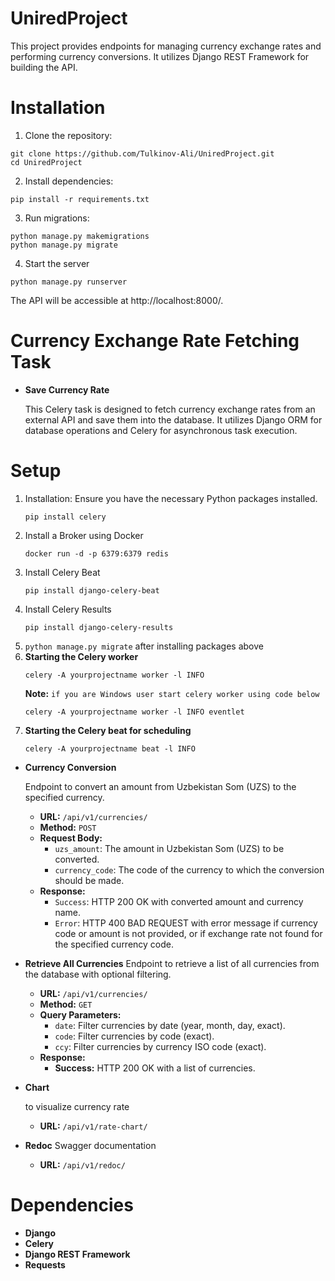 # UniredProject

This project provides endpoints for managing currency exchange rates and performing currency conversions. It utilizes
Django REST Framework for building the API.

# Installation

1. Clone the repository:

```
git clone https://github.com/Tulkinov-Ali/UniredProject.git
cd UniredProject
```

2. Install dependencies:

```
pip install -r requirements.txt
```

3. Run migrations:

```
python manage.py makemigrations
python manage.py migrate
```

4. Start the server

```
python manage.py runserver
```

The API will be accessible at http://localhost:8000/.

# Currency Exchange Rate Fetching Task

- **Save Currency Rate**

    This Celery task is designed to fetch currency exchange rates from an external API and save them into the database. It
    utilizes Django ORM for database operations and Celery for asynchronous task execution.

# Setup
1. Installation: Ensure you have the necessary Python packages installed. 
   ```
   pip install celery
   ```
2. Install a Broker using Docker
    ```
    docker run -d -p 6379:6379 redis
    ```
3. Install Celery Beat
   ```
   pip install django-celery-beat
   ```
4. Install Celery Results
   ```
   pip install django-celery-results
   ```
5. ```python manage.py migrate``` after installing packages above
6. **Starting the Celery worker**
    ```
    celery -A yourprojectname worker -l INFO
    ```
   **Note:**
   `if you are Windows user start celery worker using code below`
    ```
    celery -A yourprojectname worker -l INFO eventlet
    ```
7. **Starting the Celery beat for scheduling**
    ```
    celery -A yourprojectname beat -l INFO
    ```
- **Currency Conversion**

  Endpoint to convert an amount from Uzbekistan Som (UZS) to the specified currency.

    - **URL:** `/api/v1/currencies/`
    - **Method:** `POST`
    - **Request Body:**
        - `uzs_amount`: The amount in Uzbekistan Som (UZS) to be converted.
        - `currency_code`: The code of the currency to which the conversion should be made.
    - **Response:**
        - `Success`: HTTP 200 OK with converted amount and currency name.
        - `Error`: HTTP 400 BAD REQUEST with error message if currency code or amount is not provided, or if exchange
          rate not found
          for the specified currency code.

- **Retrieve All Currencies**
  Endpoint to retrieve a list of all currencies from the database with optional filtering.
    - **URL:** `/api/v1/currencies/`
    - **Method:** `GET`
    - **Query Parameters:**
        - `date`: Filter currencies by date (year, month, day, exact).
        - `code`: Filter currencies by code (exact).
        - `ccy`: Filter currencies by currency ISO code (exact).
    - **Response:**
        - **Success:** HTTP 200 OK with a list of currencies.
- **Chart**

    to visualize currency rate
    - **URL:** `/api/v1/rate-chart/`
- **Redoc**
    Swagger documentation
    - **URL:** `/api/v1/redoc/`
    

# Dependencies

- **Django**
- **Celery**
- **Django REST Framework**
- **Requests**